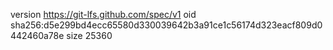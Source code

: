 version https://git-lfs.github.com/spec/v1
oid sha256:d5e299bd4ecc65580d330039642b3a91ce1c56174d323eacf809d0442460a78e
size 25360
